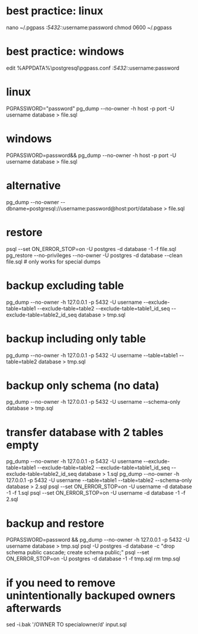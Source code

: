 # best practice: linux

nano ~/.pgpass
_:5432:_:username:password
chmod 0600 ~/.pgpass

# best practice: windows

edit %APPDATA%\postgresql\pgpass.conf
_:5432:_:username:password

# linux

PGPASSWORD="password" pg_dump --no-owner -h host -p port -U username database > file.sql

# windows

PGPASSWORD=password&& pg_dump --no-owner -h host -p port -U username database > file.sql

# alternative

pg_dump --no-owner --dbname=postgresql://username:password@host:port/database > file.sql

# restore

psql --set ON_ERROR_STOP=on -U postgres -d database -1 -f file.sql
pg_restore --no-privileges --no-owner -U postgres -d database --clean file.sql # only works for special dumps

# backup excluding table

pg_dump --no-owner -h 127.0.0.1 -p 5432 -U username --exclude-table=table1 --exclude-table=table2 --exclude-table=table1_id_seq --exclude-table=table2_id_seq database > tmp.sql

# backup including only table

pg_dump --no-owner -h 127.0.0.1 -p 5432 -U username --table=table1 --table=table2 database > tmp.sql

# backup only schema (no data)

pg_dump --no-owner -h 127.0.0.1 -p 5432 -U username --schema-only database > tmp.sql

# transfer database with 2 tables empty

pg_dump --no-owner -h 127.0.0.1 -p 5432 -U username --exclude-table=table1 --exclude-table=table2 --exclude-table=table1_id_seq --exclude-table=table2_id_seq database > 1.sql
pg_dump --no-owner -h 127.0.0.1 -p 5432 -U username --table=table1 --table=table2 --schema-only database > 2.sql
psql --set ON_ERROR_STOP=on -U username -d database -1 -f 1.sql
psql --set ON_ERROR_STOP=on -U username -d database -1 -f 2.sql

# backup and restore

PGPASSWORD=password && pg_dump --no-owner -h 127.0.0.1 -p 5432 -U username database > tmp.sql
psql -U postgres -d database -c "drop schema public cascade; create schema public;"
psql --set ON_ERROR_STOP=on -U postgres -d database -1 -f tmp.sql
rm tmp.sql

# if you need to remove unintentionally backuped owners afterwards

sed -i.bak '/OWNER TO specialowner/d' input.sql
